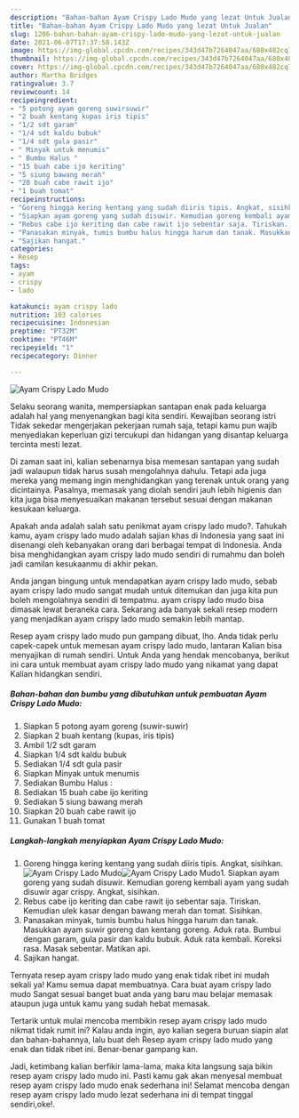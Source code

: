 ```yaml
---
description: "Bahan-bahan Ayam Crispy Lado Mudo yang lezat Untuk Jualan"
title: "Bahan-bahan Ayam Crispy Lado Mudo yang lezat Untuk Jualan"
slug: 1206-bahan-bahan-ayam-crispy-lado-mudo-yang-lezat-untuk-jualan
date: 2021-06-07T17:37:58.143Z
image: https://img-global.cpcdn.com/recipes/343d47b7264047aa/680x482cq70/ayam-crispy-lado-mudo-foto-resep-utama.jpg
thumbnail: https://img-global.cpcdn.com/recipes/343d47b7264047aa/680x482cq70/ayam-crispy-lado-mudo-foto-resep-utama.jpg
cover: https://img-global.cpcdn.com/recipes/343d47b7264047aa/680x482cq70/ayam-crispy-lado-mudo-foto-resep-utama.jpg
author: Martha Bridges
ratingvalue: 3.7
reviewcount: 14
recipeingredient:
- "5 potong ayam goreng suwirsuwir"
- "2 buah kentang kupas iris tipis"
- "1/2 sdt garam"
- "1/4 sdt kaldu bubuk"
- "1/4 sdt gula pasir"
- " Minyak untuk menumis"
- " Bumbu Halus "
- "15 buah cabe ijo keriting"
- "5 siung bawang merah"
- "20 buah cabe rawit ijo"
- "1 buah tomat"
recipeinstructions:
- "Goreng hingga kering kentang yang sudah diiris tipis. Angkat, sisihkan."
- "Siapkan ayam goreng yang sudah disuwir. Kemudian goreng kembali ayam yang sudah disuwir agar crispy. Angkat, sisihkan."
- "Rebus cabe ijo keriting dan cabe rawit ijo sebentar saja. Tiriskan. Kemudian ulek kasar dengan bawang merah dan tomat. Sisihkan."
- "Panasakan minyak, tumis bumbu halus hingga harum dan tanak. Masukkan ayam suwir goreng dan kentang goreng. Aduk rata. Bumbui dengan garam, gula pasir dan kaldu bubuk. Aduk rata kembali. Koreksi rasa. Masak sebentar. Matikan api."
- "Sajikan hangat."
categories:
- Resep
tags:
- ayam
- crispy
- lado

katakunci: ayam crispy lado 
nutrition: 103 calories
recipecuisine: Indonesian
preptime: "PT32M"
cooktime: "PT46M"
recipeyield: "1"
recipecategory: Dinner

---
```



![Ayam Crispy Lado Mudo](https://img-global.cpcdn.com/recipes/343d47b7264047aa/680x482cq70/ayam-crispy-lado-mudo-foto-resep-utama.jpg)

Selaku seorang wanita, mempersiapkan santapan enak pada keluarga adalah hal yang menyenangkan bagi kita sendiri. Kewajiban seorang istri Tidak sekedar mengerjakan pekerjaan rumah saja, tetapi kamu pun wajib menyediakan keperluan gizi tercukupi dan hidangan yang disantap keluarga tercinta mesti lezat.

Di zaman  saat ini, kalian sebenarnya bisa memesan santapan yang sudah jadi walaupun tidak harus susah mengolahnya dahulu. Tetapi ada juga mereka yang memang ingin menghidangkan yang terenak untuk orang yang dicintainya. Pasalnya, memasak yang diolah sendiri jauh lebih higienis dan kita juga bisa menyesuaikan makanan tersebut sesuai dengan makanan kesukaan keluarga. 



Apakah anda adalah salah satu penikmat ayam crispy lado mudo?. Tahukah kamu, ayam crispy lado mudo adalah sajian khas di Indonesia yang saat ini disenangi oleh kebanyakan orang dari berbagai tempat di Indonesia. Anda bisa menghidangkan ayam crispy lado mudo sendiri di rumahmu dan boleh jadi camilan kesukaanmu di akhir pekan.

Anda jangan bingung untuk mendapatkan ayam crispy lado mudo, sebab ayam crispy lado mudo sangat mudah untuk ditemukan dan juga kita pun boleh mengolahnya sendiri di tempatmu. ayam crispy lado mudo bisa dimasak lewat beraneka cara. Sekarang ada banyak sekali resep modern yang menjadikan ayam crispy lado mudo semakin lebih mantap.

Resep ayam crispy lado mudo pun gampang dibuat, lho. Anda tidak perlu capek-capek untuk memesan ayam crispy lado mudo, lantaran Kalian bisa menyajikan di rumah sendiri. Untuk Anda yang hendak mencobanya, berikut ini cara untuk membuat ayam crispy lado mudo yang nikamat yang dapat Kalian hidangkan sendiri.

<!--inarticleads1-->

##### Bahan-bahan dan bumbu yang dibutuhkan untuk pembuatan Ayam Crispy Lado Mudo:

1. Siapkan 5 potong ayam goreng (suwir-suwir)
1. Siapkan 2 buah kentang (kupas, iris tipis)
1. Ambil 1/2 sdt garam
1. Siapkan 1/4 sdt kaldu bubuk
1. Sediakan 1/4 sdt gula pasir
1. Siapkan  Minyak untuk menumis
1. Sediakan  Bumbu Halus :
1. Sediakan 15 buah cabe ijo keriting
1. Sediakan 5 siung bawang merah
1. Siapkan 20 buah cabe rawit ijo
1. Gunakan 1 buah tomat




<!--inarticleads2-->

##### Langkah-langkah menyiapkan Ayam Crispy Lado Mudo:

1. Goreng hingga kering kentang yang sudah diiris tipis. Angkat, sisihkan.
<img src="https://img-global.cpcdn.com/steps/a34c0a700fbbf387/160x128cq70/ayam-crispy-lado-mudo-langkah-memasak-1-foto.jpg" alt="Ayam Crispy Lado Mudo"><img src="https://img-global.cpcdn.com/steps/301f7817d9cc2bc7/160x128cq70/ayam-crispy-lado-mudo-langkah-memasak-1-foto.jpg" alt="Ayam Crispy Lado Mudo">1. Siapkan ayam goreng yang sudah disuwir. Kemudian goreng kembali ayam yang sudah disuwir agar crispy. Angkat, sisihkan.
1. Rebus cabe ijo keriting dan cabe rawit ijo sebentar saja. Tiriskan. Kemudian ulek kasar dengan bawang merah dan tomat. Sisihkan.
1. Panasakan minyak, tumis bumbu halus hingga harum dan tanak. Masukkan ayam suwir goreng dan kentang goreng. Aduk rata. Bumbui dengan garam, gula pasir dan kaldu bubuk. Aduk rata kembali. Koreksi rasa. Masak sebentar. Matikan api.
1. Sajikan hangat.




Ternyata resep ayam crispy lado mudo yang enak tidak ribet ini mudah sekali ya! Kamu semua dapat membuatnya. Cara buat ayam crispy lado mudo Sangat sesuai banget buat anda yang baru mau belajar memasak ataupun juga untuk kamu yang sudah hebat memasak.

Tertarik untuk mulai mencoba membikin resep ayam crispy lado mudo nikmat tidak rumit ini? Kalau anda ingin, ayo kalian segera buruan siapin alat dan bahan-bahannya, lalu buat deh Resep ayam crispy lado mudo yang enak dan tidak ribet ini. Benar-benar gampang kan. 

Jadi, ketimbang kalian berfikir lama-lama, maka kita langsung saja bikin resep ayam crispy lado mudo ini. Pasti kamu gak akan menyesal membuat resep ayam crispy lado mudo enak sederhana ini! Selamat mencoba dengan resep ayam crispy lado mudo lezat sederhana ini di tempat tinggal sendiri,oke!.


